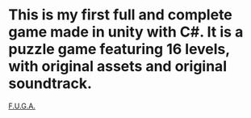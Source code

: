 # This is my first full and complete game made in unity with C#. It is a puzzle game featuring 16 levels, with original assets and original soundtrack.

[F.U.G.A.](https://lrgui.itch.io/fuga)
